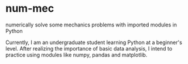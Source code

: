 # num-mec
numerically solve some mechanics problems with imported modules in Python

Currently, I am an undergraduate student learning Python at a beginner's level. After realizing the importance of basic data analysis, I intend to practice using modules like numpy, pandas and matplotlib. 
